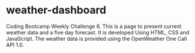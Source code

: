 # weather-dashboard
Coding Bootcamp Weekly Challenge 6. This is a page to present current weather data and a five day forecast. It is developed Using HTML, CSS and JavaScript. The weather data is provided using the OpenWeather One Call API 1.0.
